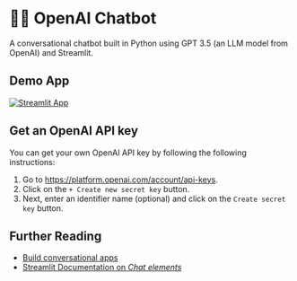 # 🤖💬 OpenAI Chatbot

A conversational chatbot built in Python using GPT 3.5 (an LLM model from OpenAI) and Streamlit.

## Demo App

[![Streamlit App](https://static.streamlit.io/badges/streamlit_badge_black_white.svg)](https://openai-chatbot.streamlit.app/)

## Get an OpenAI API key

You can get your own OpenAI API key by following the following instructions:
1. Go to https://platform.openai.com/account/api-keys.
2. Click on the `+ Create new secret key` button.
3. Next, enter an identifier name (optional) and click on the `Create secret key` button.

## Further Reading

- [Build conversational apps](https://docs.streamlit.io/knowledge-base/tutorials/build-conversational-apps)
- [Streamlit Documentation on _Chat elements_](https://docs.streamlit.io/library/api-reference/chat)
